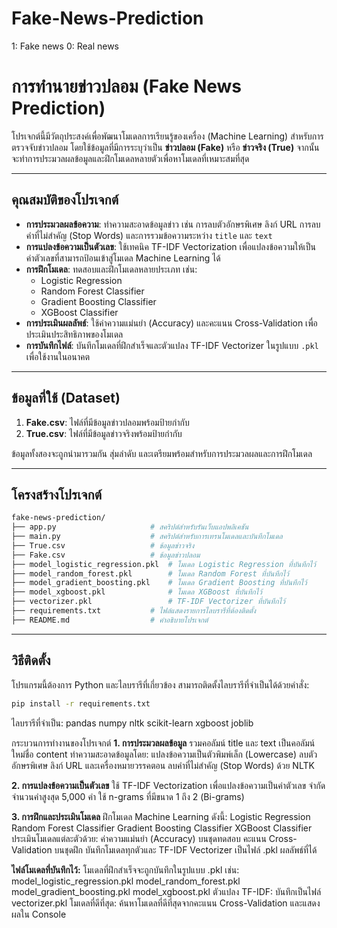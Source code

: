 # Fake-News-Prediction
1: Fake news
0: Real news

# การทำนายข่าวปลอม (Fake News Prediction)

โปรเจกต์นี้มีวัตถุประสงค์เพื่อพัฒนาโมเดลการเรียนรู้ของเครื่อง (Machine Learning) สำหรับการตรวจจับข่าวปลอม โดยใช้ข้อมูลที่มีการระบุว่าเป็น **ข่าวปลอม (Fake)** หรือ **ข่าวจริง (True)** จากนั้นจะทำการประมวลผลข้อมูลและฝึกโมเดลหลายตัวเพื่อหาโมเดลที่เหมาะสมที่สุด

---

## คุณสมบัติของโปรเจกต์

- **การประมวลผลข้อความ**: ทำความสะอาดข้อมูลข่าว เช่น การลบตัวอักษรพิเศษ ลิงก์ URL การลบคำที่ไม่สำคัญ (Stop Words) และการรวมข้อความระหว่าง `title` และ `text` 
- **การแปลงข้อความเป็นตัวเลข**: ใช้เทคนิค TF-IDF Vectorization เพื่อแปลงข้อความให้เป็นค่าตัวเลขที่สามารถป้อนเข้าสู่โมเดล Machine Learning ได้
- **การฝึกโมเดล**: ทดสอบและฝึกโมเดลหลายประเภท เช่น:
  - Logistic Regression
  - Random Forest Classifier
  - Gradient Boosting Classifier
  - XGBoost Classifier
- **การประเมินผลลัพธ์**: ใช้ค่าความแม่นยำ (Accuracy) และคะแนน Cross-Validation เพื่อประเมินประสิทธิภาพของโมเดล
- **การบันทึกไฟล์**: บันทึกโมเดลที่ฝึกสำเร็จและตัวแปลง TF-IDF Vectorizer ในรูปแบบ `.pkl` เพื่อใช้งานในอนาคต

---

## ข้อมูลที่ใช้ (Dataset)

1. **Fake.csv**: ไฟล์ที่มีข้อมูลข่าวปลอมพร้อมป้ายกำกับ
2. **True.csv**: ไฟล์ที่มีข้อมูลข่าวจริงพร้อมป้ายกำกับ

ข้อมูลทั้งสองจะถูกนำมารวมกัน สุ่มลำดับ และเตรียมพร้อมสำหรับการประมวลผลและการฝึกโมเดล

---

## โครงสร้างโปรเจกต์

```bash
fake-news-prediction/
├── app.py                     # สคริปต์สำหรับรันเว็บแอปพลิเคชัน
├── main.py                    # สคริปต์สำหรับการเทรนโมเดลและบันทึกโมเดล
├── True.csv                   # ข้อมูลข่าวจริง
├── Fake.csv                   # ข้อมูลข่าวปลอม
├── model_logistic_regression.pkl  # โมเดล Logistic Regression ที่บันทึกไว้
├── model_random_forest.pkl        # โมเดล Random Forest ที่บันทึกไว้
├── model_gradient_boosting.pkl    # โมเดล Gradient Boosting ที่บันทึกไว้
├── model_xgboost.pkl              # โมเดล XGBoost ที่บันทึกไว้
├── vectorizer.pkl                 # TF-IDF Vectorizer ที่บันทึกไว้
├── requirements.txt           # ไฟล์แสดงรายการไลบรารีที่ต้องติดตั้ง
├── README.md                  # คำอธิบายโปรเจกต์
```

---


## วิธีติดตั้ง

โปรแกรมนี้ต้องการ Python และไลบรารีที่เกี่ยวข้อง สามารถติดตั้งไลบรารีที่จำเป็นได้ด้วยคำสั่ง:

```bash
pip install -r requirements.txt
```

ไลบรารีที่จำเป็น:
pandas
numpy
nltk
scikit-learn
xgboost
joblib

กระบวนการทำงานของโปรเจกต์
**1. การประมวลผลข้อมูล**
รวมคอลัมน์ title และ text เป็นคอลัมน์ใหม่ชื่อ content
ทำความสะอาดข้อมูลโดย:
แปลงข้อความเป็นตัวพิมพ์เล็ก (Lowercase)
ลบตัวอักษรพิเศษ ลิงก์ URL และเครื่องหมายวรรคตอน
ลบคำที่ไม่สำคัญ (Stop Words) ด้วย NLTK

**2. การแปลงข้อความเป็นตัวเลข**
ใช้ TF-IDF Vectorization เพื่อแปลงข้อความเป็นค่าตัวเลข
จำกัดจำนวนคำสูงสุด 5,000 คำ
ใช้ n-grams ที่มีขนาด 1 ถึง 2 (Bi-grams)

**3. การฝึกและประเมินโมเดล**
ฝึกโมเดล Machine Learning ดังนี้:
Logistic Regression
Random Forest Classifier
Gradient Boosting Classifier
XGBoost Classifier
ประเมินโมเดลแต่ละตัวด้วย:
ค่าความแม่นยำ (Accuracy) บนชุดทดสอบ
คะแนน Cross-Validation บนชุดฝึก
บันทึกโมเดลทุกตัวและ TF-IDF Vectorizer เป็นไฟล์ .pkl
ผลลัพธ์ที่ได้

**ไฟล์โมเดลที่บันทึกไว้:** โมเดลที่ฝึกสำเร็จจะถูกบันทึกในรูปแบบ .pkl เช่น:
model_logistic_regression.pkl
model_random_forest.pkl
model_gradient_boosting.pkl
model_xgboost.pkl
ตัวแปลง TF-IDF: บันทึกเป็นไฟล์ vectorizer.pkl
โมเดลที่ดีที่สุด: ค้นหาโมเดลที่ดีที่สุดจากคะแนน Cross-Validation และแสดงผลใน Console
